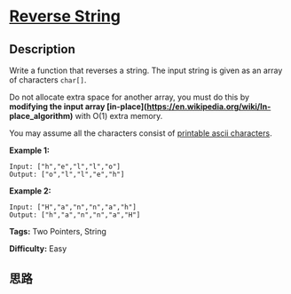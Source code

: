 # [Reverse String][title]

## Description

Write a function that reverses a string. The input string is given as an array
of characters `char[]`.

Do not allocate extra space for another array, you must do this by **modifying
the input array  [in-place](https://en.wikipedia.org/wiki/In-
place_algorithm)** with O(1) extra memory.

You may assume all the characters consist of [printable ascii
characters](https://en.wikipedia.org/wiki/ASCII#Printable_characters).



**Example 1:**
            Input: ["h","e","l","l","o"]    Output: ["o","l","l","e","h"]    

**Example 2:**
            Input: ["H","a","n","n","a","h"]    Output: ["h","a","n","n","a","H"]    


**Tags:** Two Pointers, String

**Difficulty:** Easy

## 思路

[title]: https://leetcode.com/problems/reverse-string
